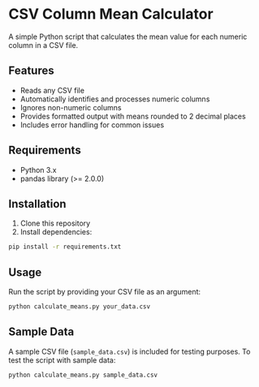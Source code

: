 # CSV Column Mean Calculator

A simple Python script that calculates the mean value for each numeric column in a CSV file.

## Features
- Reads any CSV file
- Automatically identifies and processes numeric columns
- Ignores non-numeric columns
- Provides formatted output with means rounded to 2 decimal places
- Includes error handling for common issues

## Requirements
- Python 3.x
- pandas library (>= 2.0.0)

## Installation
1. Clone this repository
2. Install dependencies:
```bash
pip install -r requirements.txt
```

## Usage
Run the script by providing your CSV file as an argument:
```bash
python calculate_means.py your_data.csv
```

## Sample Data
A sample CSV file (`sample_data.csv`) is included for testing purposes. To test the script with sample data:
```bash
python calculate_means.py sample_data.csv
```